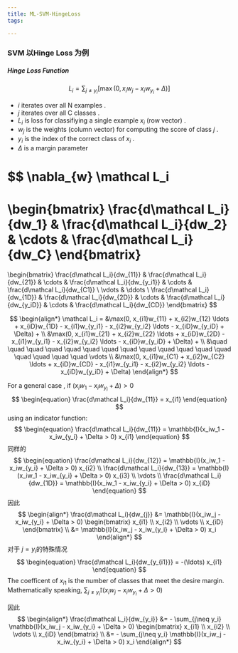 ```yaml
---
title: ML-SVM-HingeLoss
tags:

---
```




### SVM 以Hinge Loss 为例

##### Hinge Loss Function

$$
L_i = \sum_{j\ne y_i} [\max (0,x_iw_j - x_iw_{y_i} + \Delta)]
$$

- $i$  iterates over all N examples .
- $j$ iterates over all C classes .
- $L_i$ is loss for classifiying a single example $x_i$ (row vector) .
- $w_j$ is the weights (column vector) for computing the score of class $j$ .
- $y_i$ is the index of the correct class of $x_i$ .
- $\Delta$ is a margin parameter

$$
\nabla_{w} \mathcal L_i 
  =
  \begin{bmatrix}
    \frac{d\mathcal L_i}{dw_1} & \frac{d\mathcal L_i}{dw_2} & \cdots & \frac{d\mathcal L_i}{dw_C} 
  \end{bmatrix}
  = 
  \begin{bmatrix}
    \frac{d\mathcal L_i}{dw_{11}} & \frac{d\mathcal L_i}{dw_{21}} & \cdots & \frac{d\mathcal L_i}{dw_{y_i1}} & \cdots & \frac{d\mathcal L_i}{dw_{C1}} \\
    \vdots & \ddots \\
    \frac{d\mathcal L_i}{dw_{1D}} & \frac{d\mathcal L_i}{dw_{2D}} & \cdots & \frac{d\mathcal L_i}{dw_{y_iD}} & \cdots & \frac{d\mathcal L_i}{dw_{CD}} 
  \end{bmatrix}
$$

$$
\begin{align*}
\mathcal L_i = &\max(0, x_{i1}w_{11} + x_{i2}w_{12} \ldots + x_{iD}w_{1D} - x_{i1}w_{y_i1} - x_{i2}w_{y_i2} \ldots - x_{iD}w_{y_iD} + \Delta) + \\
 &\max(0, x_{i1}w_{21} + x_{i2}w_{22} \ldots + x_{iD}w_{2D} - x_{i1}w_{y_i1} - x_{i2}w_{y_i2} \ldots - x_{iD}w_{y_iD} + \Delta) + \\
&\quad \quad \quad \quad \quad \quad \quad \quad \quad \quad \quad \quad \quad \quad \quad \quad \quad \vdots \\
&\max(0, x_{i1}w_{C1} + x_{i2}w_{C2} \ldots + x_{iD}w_{CD} - x_{i1}w_{y_i1} - x_{i2}w_{y_i2} \ldots - x_{iD}w_{y_iD} + \Delta)
\end{align*}
$$

For a general case , if $(x_iw_1 - x_iw_{y_i} + \Delta )\gt 0$
$$
\begin{equation}
\frac{d\mathcal L_i}{dw_{11}} = x_{i1}
\end{equation}
$$
using an indicator function:
$$
\begin{equation}
\frac{d\mathcal L_i}{dw_{11}} = \mathbb{I}(x_iw_1 - x_iw_{y_i} + \Delta > 0) x_{i1}
\end{equation}
$$
同样的
$$
\begin{equation}
\frac{d\mathcal L_i}{dw_{12}} = \mathbb{I}(x_iw_1 - x_iw_{y_i} + \Delta > 0) x_{i2} \\
\frac{d\mathcal L_i}{dw_{13}} = \mathbb{I}(x_iw_1 - x_iw_{y_i} + \Delta > 0) x_{i3} \\
\vdots \\
\frac{d\mathcal L_i}{dw_{1D}} = \mathbb{I}(x_iw_1 - x_iw_{y_i} + \Delta > 0) x_{iD}
\end{equation}
$$
因此
$$
\begin{align*}
\frac{d\mathcal L_i}{dw_{j}} &= \mathbb{I}(x_iw_j - x_iw_{y_i} + \Delta > 0)
  \begin{bmatrix}
  x_{i1} \\
  x_{i2} \\
  \vdots \\
  x_{iD}
  \end{bmatrix}
\\
&= \mathbb{I}(x_iw_j - x_iw_{y_i} + \Delta > 0) x_i 
\end{align*}
$$
对于 $j = y_i$的特殊情况
$$
\begin{equation}
\frac{d\mathcal L_i}{dw_{y_{i1}}} = -(\ldots) x_{i1}
\end{equation}
$$
The coefficent of $x_{i1}$ is the number of classes that meet the desire margin. Mathematically speaking, $\sum _{j\ne y_i}  \mathbb{I} (x_iw_j - x_iw_{y_i} + \Delta \gt 0)$

因此
$$
\begin{align*}
\frac{d\mathcal L_i}{dw_{y_i}} &= - \sum_{j\neq y_i} \mathbb{I}(x_iw_j - x_iw_{y_i} + \Delta > 0)
  \begin{bmatrix}
  x_{i1} \\
  x_{i2} \\
  \vdots \\
  x_{iD}
  \end{bmatrix}
\\
&= - \sum_{j\neq y_i} \mathbb{I}(x_iw_j - x_iw_{y_i} + \Delta > 0) x_i 
\end{align*}
$$

### 